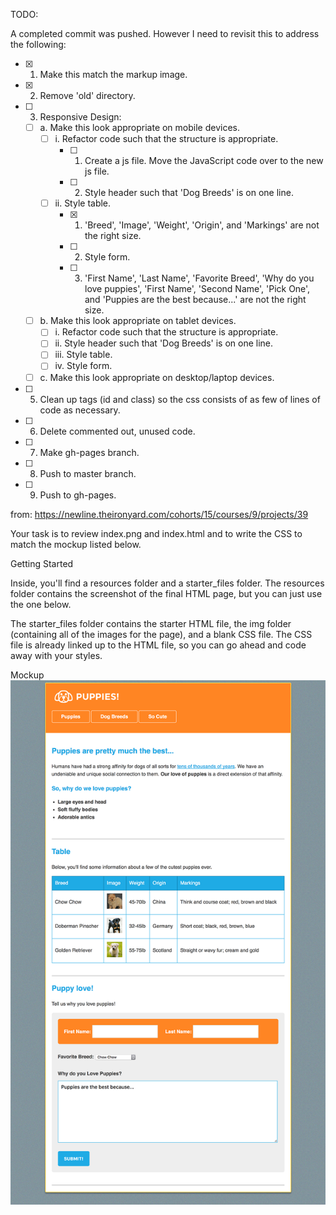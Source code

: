 TODO:

A completed commit was pushed. However I need to revisit this to address the following:

- [X] 1. Make this match the markup image.
- [X] 2. Remove 'old' directory.
- [ ] 3. Responsive Design:
  - [ ] a. Make this look appropriate on mobile devices.
    - [ ] i. Refactor code such that the structure is appropriate.
        - [ ] 1. Create a js file. Move the JavaScript code over to the new js file.
        - [ ] 2. Style header such that 'Dog Breeds' is on one line.
    - [ ] ii. Style table.
        - [X] 1. 'Breed', 'Image', 'Weight', 'Origin', and 'Markings' are not the right size.
        - [ ] 2. Style form.
        - [ ] 3. 'First Name', 'Last Name', 'Favorite Breed', 'Why do you love puppies', 'First Name', 'Second Name', 'Pick One', and 'Puppies are the best because...' are not the right size.
  - [ ] b. Make this look appropriate on tablet devices.
    - [ ] i. Refactor code such that the structure is appropriate.
    - [ ] ii. Style header such that 'Dog Breeds' is on one line.
    - [ ] iii. Style table.
    - [ ] iv. Style form.
  - [ ] c. Make this look appropriate on desktop/laptop devices.
- [ ] 5. Clean up tags (id and class) so the css consists of as few of lines of code as necessary.
- [ ] 6. Delete commented out, unused code.
- [ ] 7. Make gh-pages branch.
- [ ] 8. Push to master branch.
- [ ] 9. Push to gh-pages.

from: https://newline.theironyard.com/cohorts/15/courses/9/projects/39

Your task is to review index.png and index.html and to write the CSS to match the mockup listed below.

Getting Started

Inside, you'll find a resources folder and a starter_files folder. The resources folder contains the screenshot of the final HTML page, but you can just use the one below.

The starter_files folder contains the starter HTML file, the img folder (containing all of the images for the page), and a blank CSS file. The CSS file is already linked up to the HTML file, so you can go ahead and code away with your styles.

Mockup  
![Mockup Screenshot](images/02547e40-screenshot.png)
